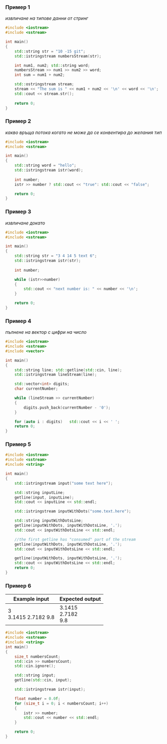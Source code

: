 ### Пример 1
*извличане на типове данни от стринг*
```cpp
#include <iostream>
#include <sstream>

int main()
{
	std::string str = "10 -15 git";
	std::istringstream numbersStream(str);

	int num1, num2; std::string word;
	numbersStream >> num1 >> num2 >> word;
	int sum = num1 + num2;

	std::ostringstream stream;
	stream << "The sum is " << num1 + num2 << '\n' << word << '\n';
	std::cout << stream.str();
	
	return 0;
}
```
### Пример 2
*какво връща потока когато не може да се конвентира до желания тип*
```cpp
#include <iostream>
#include <sstream>

int main()
{
	std::string word = "hello";
	std::istringstream istr(word);
	
	int number;
	istr >> number ? std::cout << "true": std::cout << "false";

	return 0;
}
```
### Пример 3
*извличане докато*
```cpp
#include <iostream>
#include <sstream>

int main()
{
	std::string str = "3 4 14 5 text 6";
	std::istringstream istr(str);
	
	int number;

	while (istr>>number)
	{
		std::cout << "next number is: " << number << '\n';
	}

	return 0;
}
```
### Пример 4 
*пълнене на вектор с цифри на число*
```cpp
#include <iostream>
#include <sstream>
#include <vector>

int main()
{
	std::string line; std::getline(std::cin, line);
	std::istringstream lineStream(line);

	std::vector<int> digits;
	char currentNumber;

	while (lineStream >> currentNumber)
	{
		digits.push_back(currentNumber - '0');
	}

	for (auto i : digits)	std::cout << i << ' ';
	return 0;
}
```
### Пример 5
```cpp
#include <iostream>
#include <sstream>
#include <string>

int main()
{
	std::istringstream input("some text here");

	std::string inputLine;
	getline(input, inputLine);
	std::cout << inputLine << std::endl;

	std::istringstream inputWithDots("some.text.here");

	std::string inputWithDotsLine;
	getline(inputWithDots, inputWithDotsLine, '.');
	std::cout << inputWithDotsLine << std::endl;

	//the first getline has "consumed" part of the stream
	getline(inputWithDots, inputWithDotsLine, '.');
	std::cout << inputWithDotsLine << std::endl;

	getline(inputWithDots, inputWithDotsLine, '.');
	std::cout << inputWithDotsLine << std::endl;
	return 0;
}
```
### Пример 6

Example input|Expected output
-|-
3<br>3.1415 2.7182 9.8|3.1415<br>2.7182<br>9.8

```cpp
#include <iostream>
#include <sstream>
#include <string>
int main()
{
	size_t numbersCount;
	std::cin >> numbersCount;
	std::cin.ignore();

	std::string input;
	getline(std::cin, input);

	std::istringstream istr(input);

	float number = 0.0f;
	for (size_t i = 0; i < numbersCount; i++)
	{
		istr >> number;
		std::cout << number << std::endl;
	}

	return 0;
}
```
